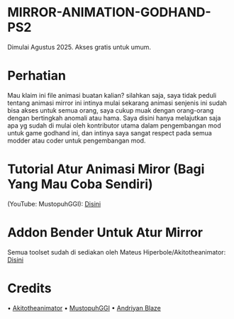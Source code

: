 # MIRROR-ANIMATION-GODHAND-PS2
Dimulai Agustus 2025. Akses gratis untuk umum.
# Perhatian 
Mau klaim ini file animasi buatan kalian? silahkan saja, saya tidak peduli tentang animasi mirror ini intinya mulai sekarang animasi senjenis ini sudah bisa akses untuk semua orang, saya cukup muak dengan orang-orang dengan bertingkah anomali atau hama. Saya disini hanya melajutkan saja apa yg sudah di mulai oleh kontributor utama dalam pengembangan mod untuk game godhand ini, dan intinya saya sangat respect pada semua modder atau coder untuk pengembangan mod.
# Tutorial Atur Animasi Miror (Bagi Yang Mau Coba Sendiri)
(YouTube: MustopuhGGI): [Disini](https://youtu.be/Q24vA51urb4?si=WmcGybUgylWKdttt)
# Addon Bender Untuk Atur Mirror
Semua toolset sudah di sediakan oleh Mateus Hiperbole/Akitotheanimator: [Disini](https://github.com/akitotheanimator)
# Credits
• [Akitotheanimator](https://github.com/akitotheanimator)
• [MustopuhGGI](https://youtube.com/@mustopuhggi?si=xY7X5OCWXMmbIjNp)
• [Andriyan Blaze](https://www.facebook.com/andriyan.blaze.35?mibextid=ZbWKwL)

